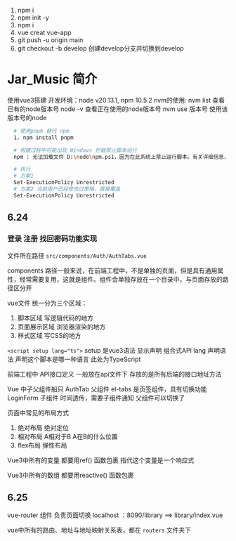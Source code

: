 1. npm i
2. npm init -y
3. npm i
4. vue creat vue-app
5. git push -u origin main
6. git checkout -b develop 创建develop分支并切换到develop

# Jar_Music 简介
使用vue3搭建
开发环境：node v20.13.1, npm 10.5.2
nvm的使用: nvm list 查看已有的node版本号
          node -v 查看正在使用的node版本号
          nvm use 版本号 使用该版本号的node

```sh
  # 使用pnpm 替代 npm
  1. npm install pnpm

  # 构建过程中可能出现 Windows 拦截禁止脚本运行
  npm : 无法加载文件 D:\node\npm.ps1，因为在此系统上禁止运行脚本。有关详细信息，请参阅 https:/go.microsoft.com/fwlink/?LinkID=135170 中的 about_Execution_Policies。 所在位置 行:1 字符: 1 + npm install -g pnpm + ~~~     + CategoryInfo          : SecurityErro

  # 执行
  # 方案1
  Set-ExecutionPolicy Unrestricted
  # 方案2 当前用户已经修改过策略，直接覆盖
  Set-ExecutionPolicy Unrestricted
```

## 6.24

### 登录 注册 找回密码功能实现

文件所在路径 `src/components/Auth/AuthTabs.vue`

components 路径一般来说，在前端工程中，不是单独的页面，但是具有通用属性，经常需要复用，这就是组件。组件会单独存放在一个目录中，与页面存放的路径区分开

vue文件 统一分为三个区域：
1. 脚本区域 写逻辑代码的地方
2. 页面展示区域 浏览器渲染的地方
3. 样式区域 写CSS的地方

`<script setup lang="ts">`
setup 是vue3语法 显示声明 组合式API
lang 声明语法 声明这个脚本是哪一种语言 此处为TypeScript

前端工程中 API接口定义 一般放在api文件下 存放的是所有后端的接口地址方法


Vue 中子父组件船只
AuthTab 父组件 el-tabs 是页签组件，具有切换功能
LoginForm 子组件 时间透传，需要子组件通知 父组件可以切换了


页面中常见的布局方式
1. 绝对布局 绝对定位
2. 相对布局 A相对于B A在B的什么位置
3. flex布局 弹性布局

Vue3中所有的变量 都要用ref() 函数包裹 指代这个变量是一个响应式

Vue3中所有的数组 都要用reactive() 函数包裹

## 6.25

vue-router 组件 负责页面切换
localhost ：8090/library ==> library/index.vue

vue中所有的路由、地址与地址映射关系表，都在 `routers` 文件夹下



